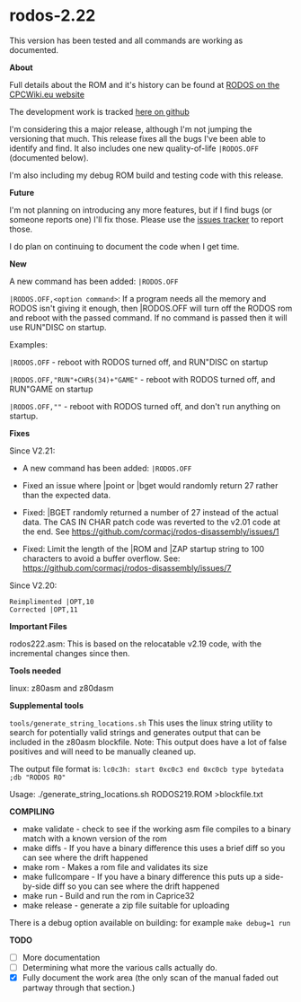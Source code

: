  # rodos-2.22
This version has been tested and all commands are working as documented.

**About**

Full details about the ROM and it's history can be found at [RODOS on the CPCWiki.eu website](https://www.cpcwiki.eu/index.php/RODOS)

The development work is tracked [here on github](https://github.com/cormacj/rodos-disassembly)

I'm considering this a major release, although I'm not jumping the versioning that much. This release fixes all the bugs I've been able to identify and find. It also includes one new quality-of-life `|RODOS.OFF` (documented below).

I'm also including my debug ROM build and testing code with this release.

**Future**

I'm not planning on introducing any more features, but if I find bugs (or someone reports one) I'll fix those. Please use the [issues tracker](https://github.com/cormacj/rodos-disassembly/issues) to report those.

I do plan on continuing to document the code when I get time.

**New**

A new command has been added: `|RODOS.OFF`

`|RODOS.OFF,<option command>`: If a program needs all the memory and RODOS isn't giving it enough, then |RODOS.OFF will turn off the RODOS rom and reboot with the passed command. If no command is passed then it will use RUN"DISC on startup.

Examples:

`|RODOS.OFF` - reboot with RODOS turned off, and RUN"DISC on startup

`|RODOS.OFF,"RUN"+CHR$(34)+"GAME"` - reboot with RODOS turned off, and RUN"GAME on startup

`|RODOS.OFF,""` - reboot with RODOS turned off, and don't run anything on startup.

**Fixes**

Since V2.21:

* A new command has been added: `|RODOS.OFF`

* Fixed an issue where |point or |bget would randomly return 27 rather than the expected data.

* Fixed: |BGET randomly returned a number of 27 instead of the actual data. The CAS IN CHAR patch code was reverted to the v2.01 code at the end. See https://github.com/cormacj/rodos-disassembly/issues/1
* Fixed: Limit the length of the |ROM and |ZAP startup string to 100 characters to avoid a buffer overflow. See: https://github.com/cormacj/rodos-disassembly/issues/7

Since V2.20:

    Reimplimented |OPT,10
    Corrected |OPT,11

**Important Files**

rodos222.asm: This is based on the relocatable v2.19 code, with the incremental changes since then.

**Tools needed**

linux: z80asm and z80dasm

**Supplemental tools**

`tools/generate_string_locations.sh`
This uses the linux string utility to search for potentially valid strings and generates output that can be included in the z80asm blockfile. Note: This output does have a lot of false positives and will need to be manually cleaned up.

The output file format is:
`lc0c3h: start 0xc0c3 end 0xc0cb type bytedata ;db "RODOS RO"`

Usage:
./generate_string_locations.sh RODOS219.ROM  >blockfile.txt

**COMPILING**
- make validate  - check to see if the working asm file compiles to a binary match with a known version of the rom
- make diffs - If you have a binary difference this uses a brief diff so you can see where the drift happened
- make rom - Makes a rom file and validates its size
- make fullcompare - If you have a binary difference this puts up a side-by-side diff so you can see where the drift happened
- make run - Build and run the rom in Caprice32
- make release - generate a zip file suitable for uploading

There is a debug option available on building: for example `make debug=1 run`

**TODO**
* [ ] More documentation
* [ ] Determining what more the various calls actually do.
* [X] Fully document the work area (the only scan of the manual faded out partway through that section.)
